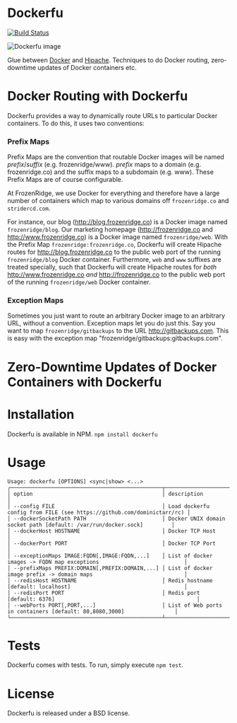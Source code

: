 Dockerfu
========

[![Build Status](https://frozenridge.stridercd.com/frozenridge/dockerfu/badge)](https://frozenridge.stridercd.com/frozenridge/dockerfu/)

![Dockerfu image](http://farm6.staticflickr.com/5485/10700976604_0aa7f937aa.jpg)

Glue between [Docker](http://docker.io) and [Hipache](https://github.com/dotcloud/hipache). Techniques to do Docker routing, zero-downtime updates of Docker containers etc.

Docker Routing with Dockerfu
============================

Dockerfu provides a way to dynamically route URLs to particular Docker containers. To do this, it uses two conventions:

### Prefix Maps

Prefix Maps are the convention that routable Docker images will be named *prefix*/*suffix* (e.g. frozenridge/www). *prefix* maps to a domain (e.g. frozenridge.co) and the suffix maps to a subdomain (e.g. www). These Prefix Maps are of course configurable. 

At FrozenRidge, we use Docker for everything and therefore have a large number of containers which map to various domains off `frozenridge.co` and `stridercd.com`.

For instance, our blog (http://blog.frozenridge.co) is a Docker image named `frozenridge/blog`. Our marketing homepage (http://frozenridge.co and http://www.frozenridge.co) is a Docker image named `frozenridge/web`. With the Prefix Map `frozenridge:frozenridge.co`, Dockerfu will create Hipache routes for http://blog.frozenridge.co to the public web port of the running `frozenridge/blog` Docker container. Furthermore, `web` and `www` suffixes are treated specially, such that Dockerfu will create Hipache routes for *both* http://www.frozenridge.co *and* http://frozenridge.co to the public web port of the running `frozenridge/web` Docker container.


### Exception Maps

Sometimes you just want to route an arbitrary Docker image to an arbitrary URL, without a convention. Exception maps let you do just this. Say you want to map `frozenridge/gitbackups` to the URL http://gitbackups.com. This is easy with the exception map "frozenridge/gitbackups:gitbackups.com".

Zero-Downtime Updates of Docker Containers with Dockerfu
========================================================

Installation
============

Dockerfu is available in NPM. `npm install dockerfu`

Usage
=====

```
Usage: dockerfu [OPTIONS] <sync|show> <...>
┌────────────────────────────────────────────────┬────────────────────────────────────────────────────────────────────────┐
│ option                                         │ description                                                            │
│ --config FILE                                  │ Load dockerfu config from FILE (see https://github.com/dominictarr/rc) │
│ --dockerSocketPath PATH                        │ Docker UNIX domain socket path [default: /var/run/docker.sock]         │
│ --dockerHost HOSTNAME                          │ Docker TCP Host                                                        │
│ --dockerPort PORT                              │ Docker TCP Port                                                        │
│ --exceptionMaps IMAGE:FQDN[,IMAGE:FQDN,...]    │ List of docker images -> FQDN map exceptions                           │
│ --prefixMaps PREFIX:DOMAIN[,PREFIX:DOMAIN,...] │ List of docker image prefix -> domain maps                             │
│ --redisHost HOSTNAME                           │ Redis hostname [default: localhost]                                    │
│ --redisPort PORT                               │ Redis port [default: 6376]                                             │
│ --webPorts PORT[,PORT,...]                     │ List of Web ports in containers [default: 80,8080,3000]                │
└────────────────────────────────────────────────┴────────────────────────────────────────────────────────────────────────┘
```



Tests
=====

Dockerfu comes with tests. To run, simply execute `npm test`.

License
=======

Dockerfu is released under a BSD license.
